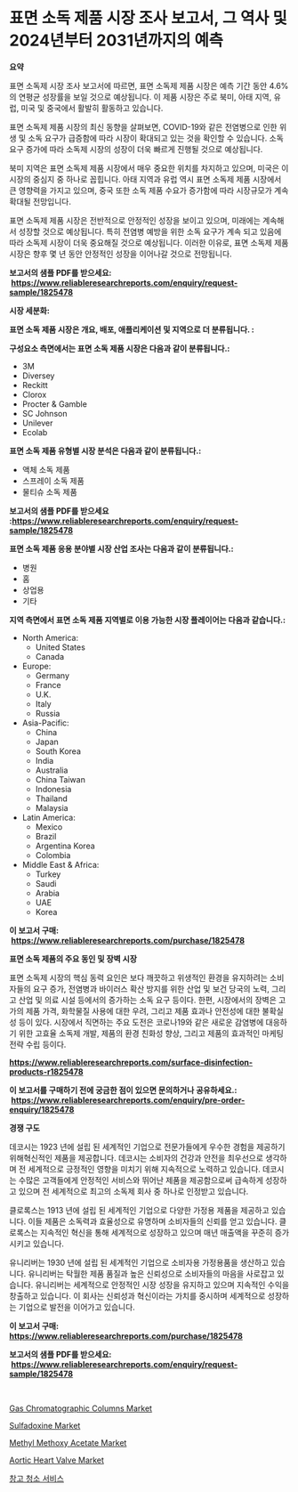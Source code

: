 <p><h1>표면 소독 제품 시장 조사 보고서, 그 역사 및 2024년부터 2031년까지의 예측</h1></p><p><strong>요약</strong></p>
<p><p>표면 소독제 시장 조사 보고서에 따르면, 표면 소독제 제품 시장은 예측 기간 동안 4.6%의 연평균 성장률을 보일 것으로 예상됩니다. 이 제품 시장은 주로 북미, 아태 지역, 유럽, 미국 및 중국에서 활발히 활동하고 있습니다. </p><p>표면 소독제 제품 시장의 최신 동향을 살펴보면, COVID-19와 같은 전염병으로 인한 위생 및 소독 요구가 급증함에 따라 시장이 확대되고 있는 것을 확인할 수 있습니다. 소독 요구 증가에 따라 소독제 시장의 성장이 더욱 빠르게 진행될 것으로 예상됩니다. </p><p>북미 지역은 표면 소독제 제품 시장에서 매우 중요한 위치를 차지하고 있으며, 미국은 이 시장의 중심지 중 하나로 꼽힙니다. 아태 지역과 유럽 역시 표면 소독제 제품 시장에서 큰 영향력을 가지고 있으며, 중국 또한 소독 제품 수요가 증가함에 따라 시장규모가 계속 확대될 전망입니다. </p><p>표면 소독제 제품 시장은 전반적으로 안정적인 성장을 보이고 있으며, 미래에는 계속해서 성장할 것으로 예상됩니다. 특히 전염병 예방을 위한 소독 요구가 계속 되고 있음에 따라 소독제 시장이 더욱 중요해질 것으로 예상됩니다. 이러한 이유로, 표면 소독제 제품 시장은 향후 몇 년 동안 안정적인 성장을 이어나갈 것으로 전망됩니다.</p></p>
<p><strong>보고서의 샘플 PDF를 받으세요: &nbsp;<a href="https://www.reliableresearchreports.com/enquiry/request-sample/1825478">https://www.reliableresearchreports.com/enquiry/request-sample/1825478</a></strong></p>
<p><strong>시장 세분화:</strong></p>
<p><strong> 표면 소독 제품 시장은 개요, 배포, 애플리케이션 및 지역으로 더 분류됩니다. :</strong></p>
<p><strong>구성요소 측면에서는 표면 소독 제품 시장은 다음과 같이 분류됩니다.:</strong></p>
<p><ul><li>3M</li><li>Diversey</li><li>Reckitt</li><li>Clorox</li><li>Procter & Gamble</li><li>SC Johnson</li><li>Unilever</li><li>Ecolab</li></ul></p>
<p><strong> 표면 소독 제품 유형별 시장 분석은 다음과 같이 분류됩니다.:</strong></p>
<p><ul><li>액체 소독 제품</li><li>스프레이 소독 제품</li><li>물티슈 소독 제품</li></ul></p>
<p><strong>보고서의 샘플 PDF를 받으세요 :<a href="https://www.reliableresearchreports.com/enquiry/request-sample/1825478">https://www.reliableresearchreports.com/enquiry/request-sample/1825478</a></strong></p>
<p><strong> 표면 소독 제품 응용 분야별 시장 산업 조사는 다음과 같이 분류됩니다.:</strong></p>
<p><ul><li>병원</li><li>홈</li><li>상업용</li><li>기타</li></ul></p>
<p><strong>지역 측면에서 표면 소독 제품 지역별로 이용 가능한 시장 플레이어는 다음과 같습니다.:</strong></p>
<p><ul>
    <li>
        North America:
        <ul>
            <li>United States</li>
            <li>Canada</li>
        </ul>
    </li>
    <li>
        Europe:
        <ul>
            <li>Germany</li>
            <li>France</li>
            <li>U.K.</li>
            <li>Italy</li>
            <li>Russia</li>
        </ul>
    </li>
    <li>
        Asia-Pacific:
        <ul>
            <li>China</li>
            <li>Japan</li>
            <li>South Korea</li>
            <li>India</li>
            <li>Australia</li>
            <li>China Taiwan</li>
            <li>Indonesia</li>
            <li>Thailand</li>
            <li>Malaysia</li>
        </ul>
    </li>
    <li>
        Latin America:
        <ul>
            <li>Mexico</li>
            <li>Brazil</li>
            <li>Argentina Korea</li>
            <li>Colombia</li>
        </ul>
    </li>
    <li>
        Middle East & Africa:
        <ul>
            <li>Turkey</li>
            <li>Saudi</li>
            <li>Arabia</li>
            <li>UAE</li>
            <li>Korea</li>
        </ul>
    </li>
    </ul></p>
<p><strong>이 보고서 구매: &nbsp;<a href="https://www.reliableresearchreports.com/purchase/1825478">https://www.reliableresearchreports.com/purchase/1825478</a></strong></p>
<p><strong>표면 소독 제품의 주요 동인 및 장벽 시장</strong></p>
<p><p>표면 소독제 시장의 핵심 동력 요인은 보다 깨끗하고 위생적인 환경을 유지하려는 소비자들의 요구 증가, 전염병과 바이러스 확산 방지를 위한 산업 및 보건 당국의 노력, 그리고 산업 및 의료 시설 등에서의 증가하는 소독 요구 등이다. 한편, 시장에서의 장벽은 고가의 제품 가격, 화학물질 사용에 대한 우려, 그리고 제품 효과나 안전성에 대한 불확실성 등이 있다. 시장에서 직면하는 주요 도전은 코로나19와 같은 새로운 감염병에 대응하기 위한 고효율 소독제 개발, 제품의 환경 친화성 향상, 그리고 제품의 효과적인 마케팅 전략 수립 등이다.</p></p>
<p><strong><a href="https://www.reliableresearchreports.com/surface-disinfection-products-r1825478">https://www.reliableresearchreports.com/surface-disinfection-products-r1825478</a></strong></p>
<p><strong>이 보고서를 구매하기 전에 궁금한 점이 있으면 문의하거나 공유하세요.: &nbsp;<a href="https://www.reliableresearchreports.com/enquiry/pre-order-enquiry/1825478">https://www.reliableresearchreports.com/enquiry/pre-order-enquiry/1825478</a></strong></p>
<p><strong>경쟁 구도</strong></p>
<p><p>데코시는 1923 년에 설립 된 세계적인 기업으로 전문가들에게 우수한 경험을 제공하기 위해혁신적인 제품을 제공합니다. 데코시는 소비자의 건강과 안전을 최우선으로 생각하며 전 세계적으로 긍정적인 영향을 미치기 위해 지속적으로 노력하고 있습니다. 데코시는 수많은 고객들에게 안정적인 서비스와 뛰어난 제품을 제공함으로써 급속하게 성장하고 있으며 전 세계적으로 최고의 소독제 회사 중 하나로 인정받고 있습니다.</p><p>클로록스는 1913 년에 설립 된 세계적인 기업으로 다양한 가정용 제품을 제공하고 있습니다. 이들 제품은 소독력과 효율성으로 유명하며 소비자들의 신뢰를 얻고 있습니다. 클로록스는 지속적인 혁신을 통해 세계적으로 성장하고 있으며 매년 매출액을 꾸준히 증가시키고 있습니다.</p><p>유니리버는 1930 년에 설립 된 세계적인 기업으로 소비자용 가정용품을 생산하고 있습니다. 유니리버는 탁월한 제품 품질과 높은 신뢰성으로 소비자들의 마음을 사로잡고 있습니다. 유니리버는 세계적으로 안정적인 시장 성장을 유지하고 있으며 지속적인 수익을 창출하고 있습니다. 이 회사는 신뢰성과 혁신이라는 가치를 중시하며 세계적으로 성장하는 기업으로 발전을 이어가고 있습니다.</p></p>
<p><strong>이 보고서 구매: &nbsp; <a href="https://www.reliableresearchreports.com/purchase/1825478">https://www.reliableresearchreports.com/purchase/1825478</a></strong></p>
<p><strong>보고서의 샘플 PDF를 받으세요: &nbsp;<a href="https://www.reliableresearchreports.com/enquiry/request-sample/1825478">https://www.reliableresearchreports.com/enquiry/request-sample/1825478</a></strong><strong></strong></p>
<p>&nbsp;</p>
<p><p><a href="https://view.publitas.com/reportprime-1/gas-chromatographic-columns-market-trends-forecast-and-competitive-analysis-to-2031/">Gas Chromatographic Columns Market</a></p><p><a href="https://issuu.com/reportprime-2/docs/sulfadoxine-market-size-2030.pptx">Sulfadoxine Market</a></p><p><a href="https://issuu.com/reportprime-2/docs/methyl-methoxy-acetate-market-size-2030.pptx">Methyl Methoxy Acetate Market</a></p><p><a href="https://unruly-ladybug-44b.notion.site/Aortic-Heart-Valve-Market-Analysis-and-Sze-Forecasted-for-period-from-2024-to-2031-5d1d9e843eff499fbd990a25461deb34">Aortic Heart Valve Market</a></p><p><a href="https://github.com/KellyLyncyh543964/Market-Research-Report-List-1/blob/main/705015331652.md">창고 청소 서비스</a></p></p>
